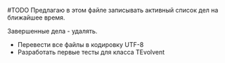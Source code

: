 #TODO
Предлагаю в этом файле записывать активный список дел на ближайшее время.

Завершенные дела - удалять.

- Перевести все файлы в кодировку UTF-8
- Разработать первые тесты для класса TEvolvent

